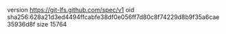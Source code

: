 version https://git-lfs.github.com/spec/v1
oid sha256:628a21d3ed4494ffcabfe38df0e056ff7d80c8f74229d8b9f35a6cae35936d8f
size 15764
